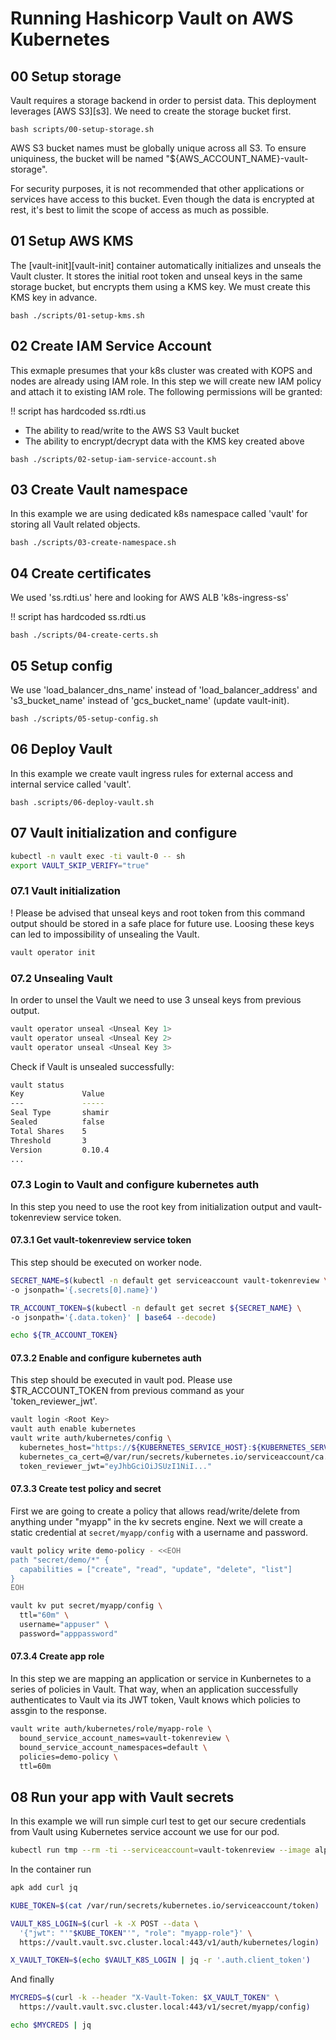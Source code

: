 # Running Hashicorp Vault on AWS Kubernetes
## 00 Setup storage
Vault requires a storage backend in order to persist data. This deployment 
leverages [AWS S3][s3]. We need to create the storage bucket first.

```text
bash scripts/00-setup-storage.sh
```

AWS S3 bucket names must be globally unique across all S3. To ensure 
uniquiness, the bucket will be named "${AWS_ACCOUNT_NAME}-vault-storage".

For security purposes, it is not recommended that other applications or services
have access to this bucket. Even though the data is encrypted at rest, it's best
to limit the scope of access as much as possible.

## 01 Setup AWS KMS
The [vault-init][vault-init] container automatically initializes and unseals the
Vault cluster. It stores the initial root token and unseal keys in the same
storage bucket, but encrypts them using a KMS key. We must create this KMS key
in advance.

```text
bash ./scripts/01-setup-kms.sh
```

## 02 Create IAM Service Account
This exmaple presumes that your k8s cluster was created with KOPS and nodes are
already using IAM role. In this step we will create new IAM policy and attach it
to existing IAM role. The following permissions will be granted:

!! script has hardcoded ss.rdti.us

- The ability to read/write to the AWS S3 Vault bucket
- The ability to encrypt/decrypt data with the KMS key created above

```text
bash ./scripts/02-setup-iam-service-account.sh
```

## 03 Create Vault namespace
In this example we are using dedicated k8s namespace called 'vault' for storing
all Vault related objects.

```text
bash ./scripts/03-create-namespace.sh
```

## 04 Create certificates
We used 'ss.rdti.us' here and looking for AWS ALB 'k8s-ingress-ss'

!! script has hardcoded ss.rdti.us

```text
bash ./scripts/04-create-certs.sh
```

## 05 Setup config
We use 'load_balancer_dns_name' instead of 'load_balancer_address' and
's3_bucket_name' instead of 'gcs_bucket_name' (update vault-init).

```text
bash ./scripts/05-setup-config.sh
```

## 06 Deploy Vault
In this example we create vault ingress rules for external access and internal
service called 'vault'.

```text
bash .scripts/06-deploy-vault.sh
```

## 07 Vault initialization and configure

```bash
kubectl -n vault exec -ti vault-0 -- sh
export VAULT_SKIP_VERIFY="true"
```

### 07.1 Vault initialization
! Please be advised that unseal keys and root token from this command output
should be stored in a safe place for future use. Loosing these keys can led to
impossibility of unsealing the Vault.

```bash
vault operator init
```

### 07.2 Unsealing Vault
In order to unsel the Vault we need to use 3 unseal keys from previous output.

```bash
vault operator unseal <Unseal Key 1>
vault operator unseal <Unseal Key 2>
vault operator unseal <Unseal Key 3>
```

Check if Vault is unsealed successfully:

```bash
vault status
Key             Value
---             -----
Seal Type       shamir
Sealed          false
Total Shares    5
Threshold       3
Version         0.10.4
...
```

### 07.3 Login to Vault and configure kubernetes auth
In this step you need to use the root key from initialization output and
vault-tokenreview service token.

#### 07.3.1 Get vault-tokenreview service token
This step should be executed on worker node.

```bash
SECRET_NAME=$(kubectl -n default get serviceaccount vault-tokenreview \
-o jsonpath='{.secrets[0].name}')

TR_ACCOUNT_TOKEN=$(kubectl -n default get secret ${SECRET_NAME} \
-o jsonpath='{.data.token}' | base64 --decode)

echo ${TR_ACCOUNT_TOKEN}
```

#### 07.3.2 Enable and configure kubernetes auth
This step should be executed in vault pod. Please use $TR_ACCOUNT_TOKEN from
previous command as your 'token_reviewer_jwt'.

```bash
vault login <Root Key>
vault auth enable kubernetes
vault write auth/kubernetes/config \
  kubernetes_host="https://${KUBERNETES_SERVICE_HOST}:${KUBERNETES_SERVICE_PORT_HTTPS}" \
  kubernetes_ca_cert=@/var/run/secrets/kubernetes.io/serviceaccount/ca.crt \
  token_reviewer_jwt="eyJhbGciOiJSUzI1NiI..."
```

#### 07.3.3 Create test policy and secret
First we are going to create a policy that allows read/write/delete from
anything under "myapp" in the kv secrets engine. Next we will create a static
credential at `secret/myapp/config` with a username and password.

```bash
vault policy write demo-policy - <<EOH
path "secret/demo/*" {
  capabilities = ["create", "read", "update", "delete", "list"]
}
EOH

vault kv put secret/myapp/config \
  ttl="60m" \
  username="appuser" \
  password="apppassword"
```

#### 07.3.4 Create app role
In this step we are mapping an application or service in Kunbernetes to a series
of policies in Vault. That way, when an application successfully authenticates
to Vault via its JWT token, Vault knows which policies to assgin to the
response.

```bash
vault write auth/kubernetes/role/myapp-role \
  bound_service_account_names=vault-tokenreview \
  bound_service_account_namespaces=default \
  policies=demo-policy \
  ttl=60m
```

## 08 Run your app with Vault secrets
In this example we will run simple curl test to get our secure credentials from
Vault using Kubernetes service account we use for our pod.

```bash
kubectl run tmp --rm -ti --serviceaccount=vault-tokenreview --image alpine
```

In the container run

```bash
apk add curl jq

KUBE_TOKEN=$(cat /var/run/secrets/kubernetes.io/serviceaccount/token)

VAULT_K8S_LOGIN=$(curl -k -X POST --data \
  '{"jwt": "'"$KUBE_TOKEN"'", "role": "myapp-role"}' \
  https://vault.vault.svc.cluster.local:443/v1/auth/kubernetes/login)

X_VAULT_TOKEN=$(echo $VAULT_K8S_LOGIN | jq -r '.auth.client_token')
```

And finally

```bash
MYCREDS=$(curl -k --header "X-Vault-Token: $X_VAULT_TOKEN" \
  https://vault.vault.svc.cluster.local:443/v1/secret/myapp/config)

echo $MYCREDS | jq
```
